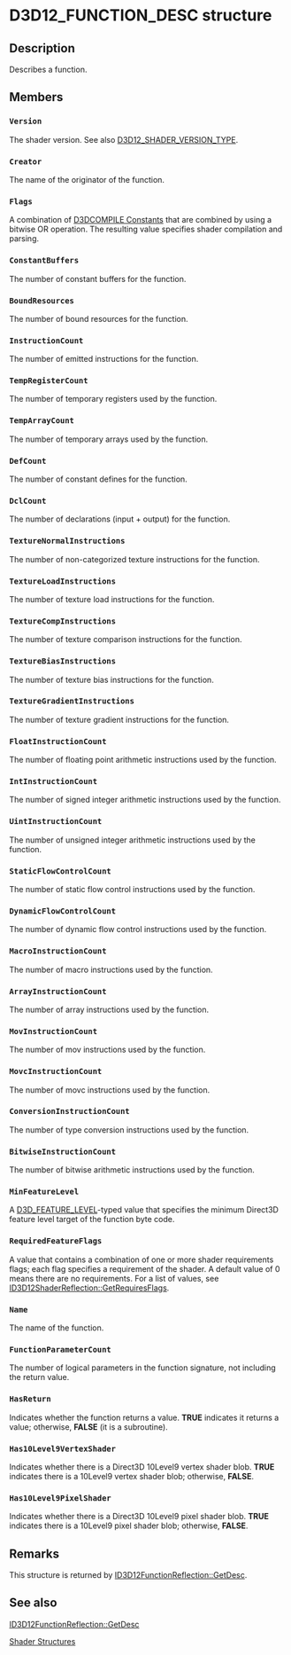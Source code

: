 # D3D12_FUNCTION_DESC structure

## Description

Describes a function.

## Members

### `Version`

The shader version.
See also [D3D12_SHADER_VERSION_TYPE](https://learn.microsoft.com/windows/desktop/api/d3d12shader/ne-d3d12shader-d3d12_shader_version_type).

### `Creator`

The name of the originator of the function.

### `Flags`

A combination of [D3DCOMPILE Constants](https://learn.microsoft.com/windows/desktop/direct3dhlsl/d3dcompile-constants) that are combined by using a bitwise OR operation. The resulting value specifies shader compilation and parsing.

### `ConstantBuffers`

The number of constant buffers for the function.

### `BoundResources`

The number of bound resources for the function.

### `InstructionCount`

The number of emitted instructions for the function.

### `TempRegisterCount`

The number of temporary registers used by the function.

### `TempArrayCount`

The number of temporary arrays used by the function.

### `DefCount`

The number of constant defines for the function.

### `DclCount`

The number of declarations (input + output) for the function.

### `TextureNormalInstructions`

The number of non-categorized texture instructions for the function.

### `TextureLoadInstructions`

The number of texture load instructions for the function.

### `TextureCompInstructions`

The number of texture comparison instructions for the function.

### `TextureBiasInstructions`

The number of texture bias instructions for the function.

### `TextureGradientInstructions`

The number of texture gradient instructions for the function.

### `FloatInstructionCount`

The number of floating point arithmetic instructions used by the function.

### `IntInstructionCount`

The number of signed integer arithmetic instructions used by the function.

### `UintInstructionCount`

The number of unsigned integer arithmetic instructions used by the function.

### `StaticFlowControlCount`

The number of static flow control instructions used by the function.

### `DynamicFlowControlCount`

The number of dynamic flow control instructions used by the function.

### `MacroInstructionCount`

The number of macro instructions used by the function.

### `ArrayInstructionCount`

The number of array instructions used by the function.

### `MovInstructionCount`

The number of mov instructions used by the function.

### `MovcInstructionCount`

The number of movc instructions used by the function.

### `ConversionInstructionCount`

The number of type conversion instructions used by the function.

### `BitwiseInstructionCount`

The number of bitwise arithmetic instructions used by the function.

### `MinFeatureLevel`

A [D3D_FEATURE_LEVEL](https://learn.microsoft.com/windows/desktop/api/d3dcommon/ne-d3dcommon-d3d_feature_level)-typed value that specifies the minimum Direct3D feature level target of the function byte code.

### `RequiredFeatureFlags`

A value that contains a combination of one or more shader requirements flags; each flag specifies a requirement of the shader. A default value of 0 means there are no requirements. For a list of values, see [ID3D12ShaderReflection::GetRequiresFlags](https://learn.microsoft.com/windows/desktop/api/d3d12shader/nf-d3d12shader-id3d12shaderreflection-getrequiresflags).

### `Name`

The name of the function.

### `FunctionParameterCount`

The number of logical parameters in the function signature, not including the return value.

### `HasReturn`

Indicates whether the function returns a value. **TRUE** indicates it returns a value; otherwise, **FALSE** (it is a subroutine).

### `Has10Level9VertexShader`

Indicates whether there is a Direct3D 10Level9 vertex shader blob. **TRUE** indicates there is a 10Level9 vertex shader blob; otherwise, **FALSE**.

### `Has10Level9PixelShader`

Indicates whether there is a Direct3D 10Level9 pixel shader blob. **TRUE** indicates there is a 10Level9 pixel shader blob; otherwise, **FALSE**.

## Remarks

This structure is returned by [ID3D12FunctionReflection::GetDesc](https://learn.microsoft.com/windows/desktop/api/d3d12shader/nf-d3d12shader-id3d12functionreflection-getdesc).

## See also

[ID3D12FunctionReflection::GetDesc](https://learn.microsoft.com/windows/desktop/api/d3d12shader/nf-d3d12shader-id3d12functionreflection-getdesc)

[Shader Structures](https://learn.microsoft.com/windows/desktop/direct3d12/d3d12-graphics-reference-shader-structures)